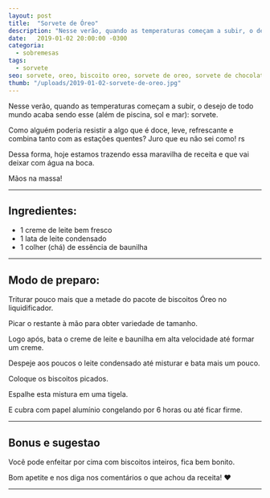 ```yaml
---
layout: post
title:  "Sorvete de Óreo"
description: "Nesse verão, quando as temperaturas começam a subir, o desejo de todo mundo acaba sendo esse (além de piscina, sol e mar): sorvete."
date:   2019-01-02 20:00:00 -0300
categoria:
  - sobremesas
tags:
  - sorvete
seo: sorvete, oreo, biscoito oreo, sorvete de oreo, sorvete de chocolate, sorvete de biscoito, baunilha, creme de leite, biscoitos picados
thumb: "/uploads/2019-01-02-sorvete-de-oreo.jpg"
---
```


Nesse verão, quando as temperaturas começam a subir, o desejo de todo mundo acaba sendo esse (além de piscina, sol e mar): sorvete.

Como alguém poderia resistir a algo que é doce, leve, refrescante e combina tanto com as estações quentes? Juro que eu não sei como! rs

Dessa forma, hoje estamos trazendo essa maravilha de receita e que vai deixar com água na boca.

Mãos na massa!


---

## Ingredientes:
  - 1 creme de leite bem fresco
  - 1 lata de leite condensado
  - 1 colher (chá) de essência de baunilha

---

## Modo de preparo:
Triturar pouco mais que a metade do pacote de biscoitos Óreo no liquidificador.

Picar o restante à mão para obter variedade de tamanho.

Logo após, bata o creme de leite e baunilha em alta velocidade até formar um creme.

Despeje aos poucos o leite condensado até misturar e bata mais um pouco.

Coloque os biscoitos picados.

Espalhe esta mistura em uma tigela.

E cubra com papel alumínio congelando por 6 horas ou até ficar firme.

---

## Bonus e sugestao
Você pode enfeitar por cima com biscoitos inteiros, fica bem bonito.

Bom apetite e nos diga nos comentários o que achou da receita! ❤️

---
